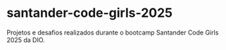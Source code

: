 # santander-code-girls-2025
Projetos e desafios realizados durante o bootcamp Santander Code Girls 2025 da DIO.
